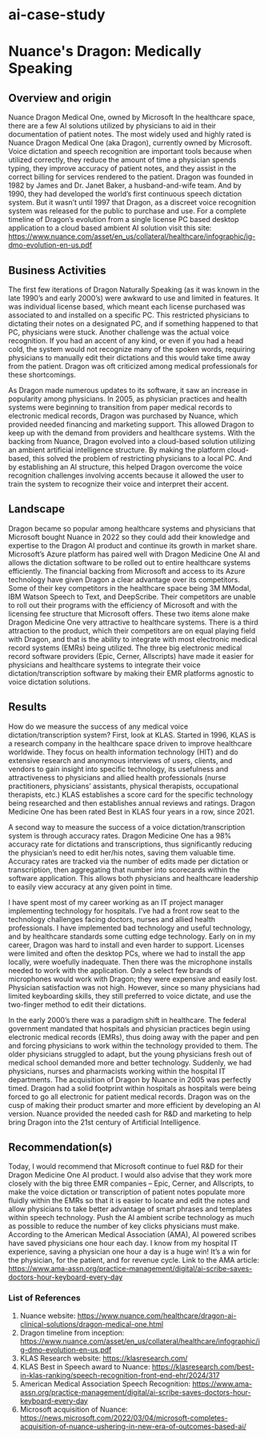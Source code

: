 # ai-case-study
# Nuance's Dragon: Medically Speaking
## Overview and origin
Nuance Dragon Medical One, owned by Microsoft
In the healthcare space, there are a few AI solutions utilized by physicians to aid in their documentation of patient notes.  The most widely used and highly rated is Nuance Dragon Medical One (aka Dragon), currently owned by Microsoft.
Voice dictation and speech recognition are important tools because when utilized correctly, they reduce the amount of time a physician spends typing, they improve accuracy of patient notes, and they assist in the correct billing for services rendered to the patient.
Dragon was founded in 1982 by James and Dr. Janet Baker, a husband-and-wife team.  And by 1990, they had developed the world’s first continuous speech dictation system. But it wasn’t until 1997 that Dragon, as a discreet voice recognition system was released for the public to purchase and use. For a complete timeline of Dragon’s evolution from a single license PC based desktop application to a cloud based ambient AI solution visit this site:
https://www.nuance.com/asset/en_us/collateral/healthcare/infographic/ig-dmo-evolution-en-us.pdf
## Business Activities
The first few iterations of Dragon Naturally Speaking (as it was known in the late 1990’s and early 2000’s) were awkward to use and limited in features.  It was individual license based, which meant each license purchased was associated to and installed on a specific PC.  This restricted physicians to dictating their notes on a designated PC, and if something happened to that PC, physicians were stuck. Another challenge was the actual voice recognition.  If you had an accent of any kind, or even if you had a head cold, the system would not recognize many of the spoken words, requiring physicians to manually edit their dictations and this would take time away from the patient.  Dragon was oft criticized among medical professionals for these shortcomings.  

As Dragon made numerous updates to its software, it saw an increase in popularity among physicians.  In 2005, as physician practices and health systems were beginning to transition from paper medical records to electronic medical records, Dragon was purchased by Nuance, which provided needed financing and marketing support.  This allowed Dragon to keep up with the demand from providers and healthcare systems.  With the backing from Nuance, Dragon evolved into a cloud-based solution utilizing an ambient artificial intelligence structure.  By making the platform cloud-based, this solved the problem of restricting physicians to a local PC.  And by establishing an AI structure, this helped Dragon overcome the voice recognition challenges involving accents because it allowed the user to train the system to recognize their voice and interpret their accent.
## Landscape
Dragon became so popular among healthcare systems and physicians that Microsoft bought Nuance in 2022 so they could add their knowledge and expertise to the Dragon AI product and continue its growth in market share. Microsoft’s Azure platform has paired well with Dragon Medicine One AI and allows the dictation software to be rolled out to entire healthcare systems efficiently.  The financial backing from Microsoft and access to its Azure technology have given Dragon a clear advantage over its competitors.  Some of their key competitors in the healthcare space being 3M MModal, IBM Watson Speech to Text, and DeepScribe.  Their competitors are unable to roll out their programs with the efficiency of Microsoft and with the licensing fee structure that Microsoft offers.  These two items alone make Dragon Medicine One very attractive to healthcare systems.  There is a third attraction to the product, which their competitors are on equal playing field with Dragon, and that is the ability to integrate with most electronic medical record systems (EMRs) being utilized.  The three big electronic medical record software providers (Epic, Cerner, Allscripts) have made it easier for physicians and healthcare systems to integrate their voice dictation/transcription software by making their EMR platforms agnostic to voice dictation solutions.
## Results
How do we measure the success of any medical voice dictation/transcription system?  First, look at KLAS.  Started in 1996, KLAS is a research company in the healthcare space driven to improve healthcare worldwide. They focus on health information technology (HIT) and do extensive research and anonymous interviews of users, clients, and vendors to gain insight into specific technology, its usefulness and attractiveness to physicians and allied health professionals (nurse practitioners, physicians’ assistants, physical therapists, occupational therapists, etc.)  KLAS establishes a score card for the specific technology being researched and then establishes annual reviews and ratings.  Dragon Medicine One has been rated Best in KLAS four years in a row, since 2021.  

A second way to measure the success of a voice dictation/transcription system is through accuracy rates. Dragon Medicine One has a 98% accuracy rate for dictations and transcriptions, thus significantly reducing the physician’s need to edit her/his notes, saving them valuable time.   Accuracy rates are tracked via the number of edits made per dictation or transcription, then aggregating that number into scorecards within the software application.  This allows both physicians and healthcare leadership to easily view accuracy at any given point in time.  

I have spent most of my career working as an IT project manager implementing technology for hospitals.  I’ve had a front row seat to the technology challenges facing doctors, nurses and allied health professionals.  I have implemented bad technology and useful technology, and by healthcare standards some cutting edge technology.  Early on in my career, Dragon was hard to install and even harder to support. Licenses were limited and often the desktop PCs, where we had to install the app locally, were woefully inadequate.  Then there was the microphone installs needed to work with the application.  Only a select few brands of microphones would work with Dragon; they were expensive and easily lost. Physician satisfaction was not high. However, since so many physicians had limited keyboarding skills, they still preferred to voice dictate, and use the two-finger method to edit their dictations.  

In the early 2000’s there was a paradigm shift in healthcare.  The federal government mandated that hospitals and physician practices begin using electronic medical records (EMRs), thus doing away with the paper and pen and forcing physicians to work within the technology provided to them.  The older physicians struggled to adapt, but the young physicians fresh out of medical school demanded more and better technology.  Suddenly, we had physicians, nurses and pharmacists working within the hospital IT departments.
The acquisition of Dragon by Nuance in 2005 was perfectly timed.  Dragon had a solid footprint within hospitals as hospitals were being forced to go all electronic for patient medical records. Dragon was on the cusp of making their product smarter and more efficient by developing an AI version.  Nuance provided the needed cash for R&D and marketing to help bring Dragon into the 21st century of Artificial Intelligence.
## Recommendation(s)
Today, I would recommend that Microsoft continue to fuel R&D for their Dragon Medicine One AI product. I would also advise that they work more closely with the big three EMR companies – Epic, Cerner, and Allscripts, to make the voice dictation or transcription of patient notes populate more fluidly within the EMRs so that it is easier to locate and edit the notes and allow physicians to take better advantage of smart phrases and templates within speech technology.  Push the AI ambient scribe technology as much as possible to reduce the number of key clicks physicians must make.
According to the American Medical Association (AMA), AI powered scribes have saved physicians one hour each day.  I know from my hospital IT experience, saving a physician one hour a day is a huge win!  It’s a win for the physician, for the patient, and for revenue cycle. Link to the AMA article:  
https://www.ama-assn.org/practice-management/digital/ai-scribe-saves-doctors-hour-keyboard-every-day
### List of References
1. Nuance website:  https://www.nuance.com/healthcare/dragon-ai-clinical-solutions/dragon-medical-one.html
2. Dragon timeline from inception:  https://www.nuance.com/asset/en_us/collateral/healthcare/infographic/ig-dmo-evolution-en-us.pdf
3. KLAS Research website: https://klasresearch.com/
4. KLAS Best in Speech award to Nuance:  https://klasresearch.com/best-in-klas-ranking/speech-recognition-front-end-ehr/2024/317
5. American Medical Association Speech Recognition:  https://www.ama-assn.org/practice-management/digital/ai-scribe-saves-doctors-hour-keyboard-every-day
6. Microsoft acquisition of Nuance:  https://news.microsoft.com/2022/03/04/microsoft-completes-acquisition-of-nuance-ushering-in-new-era-of-outcomes-based-ai/



